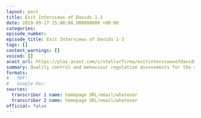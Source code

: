 ```yaml
---
layout: post
title: Exit Interviews of Davids 1-3
date: 2019-09-27 15:00:00.000000000 +00:00
categories: 
episode_number: 
episode_title: Exit Interviews of Davids 1-3
tags: []
content_warnings: []
voiced: []
acast_url: https://play.acast.com/s/stellarfirma/exitinterviewsofdavids1-3-5f1d81a2
summary: Quality control and behaviour regulation assessments for the clone assistants of Design Consultant Trexel Geistman. Batch 0432, David's 1-3
formats:
#   PDF: 
#   Google Doc: 
sources:
  transcriber 1 name: homepage URL/email/whatever
  transcriber 2 name: homepage URL/email/whatever
official: false
---
```


